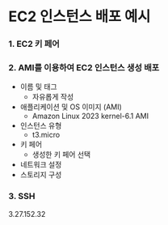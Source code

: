 # EC2 인스턴스 배포 예시

### 1. EC2 키 페어

### 2. AMI를 이용하여 EC2 인스턴스 생성 배포
- 이름 및 태그
    - 자유롭게 작성
- 애플리케이션 및 OS 이미지 (AMI)
    - Amazon Linux 2023 kernel-6.1 AMI
- 인스턴스 유형
    - t3.micro
- 키 페어
    - 생성한 키 페어 선택
- 네트워크 설정
- 스토리지 구성


### 3. SSH 
3.27.152.32